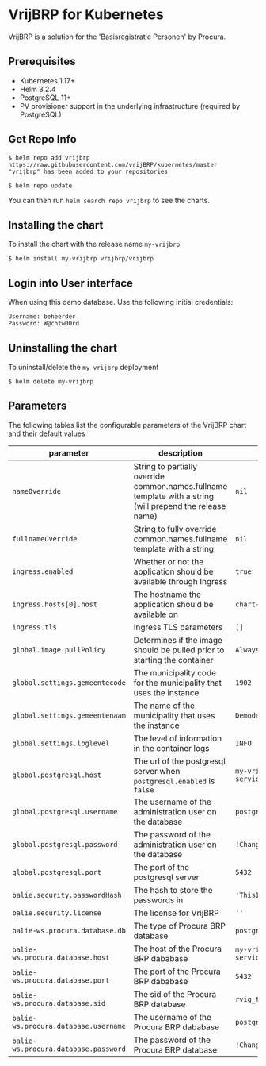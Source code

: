 # VrijBRP for Kubernetes

VrijBRP is a solution for the 'Basisregistratie Personen' by Procura.

## Prerequisites

- Kubernetes 1.17+
- Helm 3.2.4
- PostgreSQL 11+
- PV provisioner support in the underlying infrastructure (required by PostgreSQL)

## Get Repo Info

```console
$ helm repo add vrijbrp https://raw.githubusercontent.com/vrijBRP/kubernetes/master
"vrijbrp" has been added to your repositories

$ helm repo update
```

You can then run `helm search repo vrijbrp` to see the charts.

## Installing the chart

To install the chart with the release name `my-vrijbrp`

```console
$ helm install my-vrijbrp vrijbrp/vrijbrp
```

## Login into User interface

When using this demo database. Use the following initial credentials:

```properties
Username: beheerder
Password: W@chtw00rd
```
## Uninstalling the chart

To uninstall/delete the `my-vrijbrp` deployment

```console
$ helm delete my-vrijbrp
```

## Parameters

The following tables list the configurable parameters of the VrijBRP chart and their default values

| parameter                            | description                                                                                               | default                       |
| ------------------------------------ | --------------------------------------------------------------------------------------------------------- | ----------------------------- |
| `nameOverride`                       | String to partially override common.names.fullname template with a string (will prepend the release name) | `nil`                         |
| `fullnameOverride`                   | String to fully override common.names.fullname template with a string                                     | `nil`                         |
| `ingress.enabled`                    | Whether or not the application should be available through Ingress                                        | `true`                        |
| `ingress.hosts[0].host`              | The hostname the application should be available on                                                       | `chart-example.local`         |
| `ingress.tls`                        | Ingress TLS parameters                                                                                    | `[]`                          |
| `global.image.pullPolicy`            | Determines if the image should be pulled prior to starting the container                                  | `Always`                      |
| `global.settings.gemeentecode`       | The municipality code for the municipality that uses the instance                                         | `1902`                        |
| `global.settings.gemeentenaam`       | The name of the municipality that uses the instance                                                       | `Demodam`                     |
| `global.settings.loglevel`           | The level of information in the container logs                                                            | `INFO`                        |
| `global.postgresql.host`             | The url of the postgresql server when `postgresql.enabled` is `false`                                     | `my-vrijbrp-postgres-service` |
| `global.postgresql.username`         | The username of the administration user on the database                                                   | `postgres`                    |
| `global.postgresql.password`         | The password of the administration user on the database                                                   | `!ChangeMe!`                  |
| `global.postgresql.port`             | The port of the postgresql server                                                                         | `5432`                        |
| `balie.security.passwordHash`        | The hash to store the passwords in                                                                        | `'ThisIsTheDefaultHash'`      |
| `balie.security.license`             | The license for VrijBRP                                                                                   | `''`                          |
| `balie-ws.procura.database.db`       | The type of Procura BRP database                                                                          | `postgres`                    |
| `balie-ws.procura.database.host`     | The host of the Procura BRP dababase                                                                      | `my-vrijbrp-postgres-service` |
| `balie-ws.procura.database.port`     | The port of the Procura BRP dababase                                                                      | `5432`                        |
| `balie-ws.procura.database.sid`      | The sid of the Procura BRP database                                                                       | `rvig_testdb`                 |
| `balie-ws.procura.database.username` | The username of the Procura BRP dababase                                                                  | `postgres`                    |
| `balie-ws.procura.database.password` | The password of the Procura BRP database                                                                  | `!ChangeMe!`                  |
